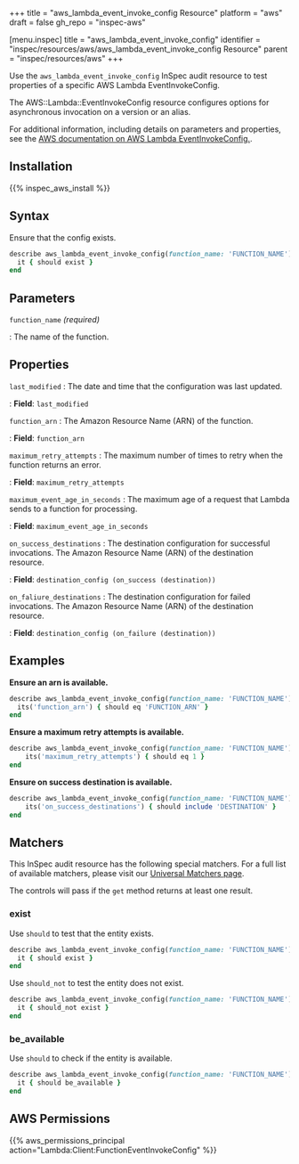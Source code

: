+++
title = "aws_lambda_event_invoke_config Resource"
platform = "aws"
draft = false
gh_repo = "inspec-aws"

[menu.inspec]
title = "aws_lambda_event_invoke_config"
identifier = "inspec/resources/aws/aws_lambda_event_invoke_config Resource"
parent = "inspec/resources/aws"
+++

Use the `aws_lambda_event_invoke_config` InSpec audit resource to test properties of a specific AWS Lambda EventInvokeConfig.

The AWS::Lambda::EventInvokeConfig resource configures options for asynchronous invocation on a version or an alias.

For additional information, including details on parameters and properties, see the [AWS documentation on AWS Lambda EventInvokeConfig.](https://docs.aws.amazon.com/AWSCloudFormation/latest/UserGuide/aws-resource-lambda-eventinvokeconfig.html).

## Installation

{{% inspec_aws_install %}}

## Syntax

Ensure that the config exists.

```ruby
describe aws_lambda_event_invoke_config(function_name: 'FUNCTION_NAME') do
  it { should exist }
end
```

## Parameters

`function_name` _(required)_

: The name of the function.

## Properties

`last_modified`
: The date and time that the configuration was last updated.

: **Field**: `last_modified`

`function_arn`
: The Amazon Resource Name (ARN) of the function.

: **Field**: `function_arn`

`maximum_retry_attempts`
: The maximum number of times to retry when the function returns an error.

: **Field**: `maximum_retry_attempts`

`maximum_event_age_in_seconds`
: The maximum age of a request that Lambda sends to a function for processing.

: **Field**: `maximum_event_age_in_seconds`

`on_success_destinations`
: The destination configuration for successful invocations. The Amazon Resource Name (ARN) of the destination resource.

: **Field**: `destination_config (on_success (destination))`

`on_faliure_destinations`
: The destination configuration for failed invocations. The Amazon Resource Name (ARN) of the destination resource.

: **Field**: `destination_config (on_failure (destination))`

## Examples

**Ensure an arn is available.**

```ruby
describe aws_lambda_event_invoke_config(function_name: 'FUNCTION_NAME') do
  its('function_arn') { should eq 'FUNCTION_ARN' }
end
```

**Ensure a maximum retry attempts is available.**

```ruby
describe aws_lambda_event_invoke_config(function_name: 'FUNCTION_NAME') do
    its('maximum_retry_attempts') { should eq 1 }
end
```

**Ensure on success destination is available.**

```ruby
describe aws_lambda_event_invoke_config(function_name: 'FUNCTION_NAME') do
    its('on_success_destinations') { should include 'DESTINATION' }
end
```

## Matchers

This InSpec audit resource has the following special matchers. For a full list of available matchers, please visit our [Universal Matchers page](https://www.inspec.io/docs/reference/matchers/).

The controls will pass if the `get` method returns at least one result.

### exist

Use `should` to test that the entity exists.

```ruby
describe aws_lambda_event_invoke_config(function_name: 'FUNCTION_NAME') do
  it { should exist }
end
```

Use `should_not` to test the entity does not exist.

```ruby
describe aws_lambda_event_invoke_config(function_name: 'FUNCTION_NAME') do
  it { should_not exist }
end
```

### be_available

Use `should` to check if the entity is available.

```ruby
describe aws_lambda_event_invoke_config(function_name: 'FUNCTION_NAME') do
  it { should be_available }
end
```

## AWS Permissions

{{% aws_permissions_principal action="Lambda:Client:FunctionEventInvokeConfig" %}}
